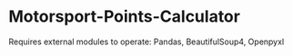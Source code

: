 # Motorsport-Points-Calculator

Requires external modules to operate: Pandas, BeautifulSoup4, Openpyxl
